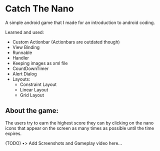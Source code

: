 # Catch The Nano

A simple android game that I made for an introduction to android coding.

Learned and used:
* Custom Actionbar (Actionbars are outdated though)
* View Binding
* Runnable
* Handler
* Keeping images as xml file
* CountDownTimer
* Alert Dialog
* Layouts:
  - Constraint Layout
  - Linear Layout
  - Grid Layout


## About the game:

The users try to earn the highest score they can by clicking on the nano icons that appear on the screen as many times as possible until the time expires.

(TODO) •> Add Screenshots and Gameplay video here...
